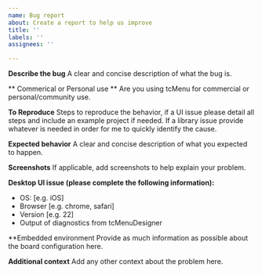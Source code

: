 ```yaml
---
name: Bug report
about: Create a report to help us improve
title: ''
labels: ''
assignees: ''

---
```


**Describe the bug**
A clear and concise description of what the bug is.

** Commerical or Personal use **
Are you using tcMenu for commercial or personal/community use.

**To Reproduce**
Steps to reproduce the behavior, if a UI issue please detail all steps and include an example project if needed.
If a library issue provide whatever is needed in order for me to quickly identify the cause.

**Expected behavior**
A clear and concise description of what you expected to happen.

**Screenshots**
If applicable, add screenshots to help explain your problem.

**Desktop UI issue (please complete the following information):**
 - OS: [e.g. iOS]
 - Browser [e.g. chrome, safari]
 - Version [e.g. 22]
 - Output of diagnostics from tcMenuDesigner

**Embedded environment
 Provide as much information as possible about the board configuration here.

**Additional context**
Add any other context about the problem here.
